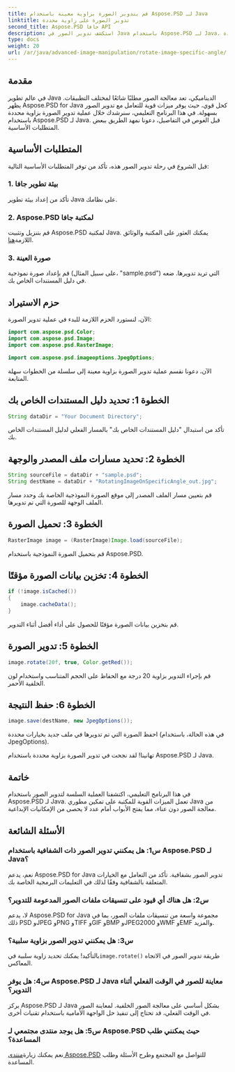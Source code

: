 ```yaml
---
title: قم بتدوير الصورة بزاوية معينة باستخدام Aspose.PSD لـ Java
linktitle: تدوير الصورة على زاوية محددة
second_title: Aspose.PSD جافا API
description: استكشف تدوير الصور في Java باستخدام Aspose.PSD لـ Java. قم بتدوير الصور بسهولة على زوايا محددة.
type: docs
weight: 20
url: /ar/java/advanced-image-manipulation/rotate-image-specific-angle/
---
```

## مقدمة

في عالم تطوير Java الديناميكي، تعد معالجة الصور مطلبًا شائعًا لمختلف التطبيقات. يظهر Aspose.PSD for Java كحل قوي، حيث يوفر ميزات قوية للتعامل مع تدوير الصور بسهولة. في هذا البرنامج التعليمي، سنرشدك خلال عملية تدوير الصورة بزاوية محددة باستخدام Aspose.PSD لـ Java. قبل الغوص في التفاصيل، دعونا نمهد الطريق ببعض المتطلبات الأساسية.

## المتطلبات الأساسية

قبل الشروع في رحلة تدوير الصور هذه، تأكد من توفر المتطلبات الأساسية التالية:

### 1. بيئة تطوير جافا
تأكد من إعداد بيئة تطوير Java على نظامك.

### 2. Aspose.PSD لمكتبة جافا
 قم بتنزيل وتثبيت Aspose.PSD لمكتبة Java. يمكنك العثور على المكتبة والوثائق اللازمة[هنا](https://reference.aspose.com/psd/java/).

### 3. صورة العينة
قم بإعداد صورة نموذجية (على سبيل المثال، "sample.psd") التي تريد تدويرها. ضعه في دليل المستندات الخاص بك.

## حزم الاستيراد

الآن، لنستورد الحزم اللازمة للبدء في عملية تدوير الصورة:

```java
import com.aspose.psd.Color;
import com.aspose.psd.Image;
import com.aspose.psd.RasterImage;

import com.aspose.psd.imageoptions.JpegOptions;
```

الآن، دعونا نقسم عملية تدوير الصورة بزاوية معينة إلى سلسلة من الخطوات سهلة المتابعة.

## الخطوة 1: تحديد دليل المستندات الخاص بك

```java
String dataDir = "Your Document Directory";
```

تأكد من استبدال "دليل المستندات الخاص بك" بالمسار الفعلي لدليل المستندات الخاص بك.

## الخطوة 2: تحديد مسارات ملف المصدر والوجهة

```java
String sourceFile = dataDir + "sample.psd";
String destName = dataDir + "RotatingImageOnSpecificAngle_out.jpg";
```

قم بتعيين مسار الملف المصدر إلى موقع الصورة النموذجية الخاصة بك وحدد مسار الملف الوجهة للصورة التي تم تدويرها.

## الخطوة 3: تحميل الصورة

```java
RasterImage image = (RasterImage)Image.load(sourceFile);
```

قم بتحميل الصورة النموذجية باستخدام Aspose.PSD.

## الخطوة 4: تخزين بيانات الصورة مؤقتًا

```java
if (!image.isCached())
{
    image.cacheData();
}
```

قم بتخزين بيانات الصورة مؤقتًا للحصول على أداء أفضل أثناء التدوير.

## الخطوة 5: تدوير الصورة

```java
image.rotate(20f, true, Color.getRed());
```

قم بإجراء التدوير بزاوية 20 درجة مع الحفاظ على الحجم المتناسب واستخدام لون الخلفية الأحمر.

## الخطوة 6: حفظ النتيجة

```java
image.save(destName, new JpegOptions());
```

احفظ الصورة التي تم تدويرها في ملف جديد بخيارات محددة (في هذه الحالة، باستخدام JpegOptions).

تهانينا! لقد نجحت في تدوير الصورة بزاوية محددة باستخدام Aspose.PSD لـ Java.

## خاتمة

في هذا البرنامج التعليمي، اكتشفنا العملية السلسة لتدوير الصور باستخدام Aspose.PSD لـ Java. تعمل الميزات القوية للمكتبة على تمكين مطوري Java من معالجة الصور دون عناء، مما يفتح الأبواب أمام عدد لا يحصى من الإمكانيات الإبداعية.

## الأسئلة الشائعة

### س1: هل يمكنني تدوير الصور ذات الشفافية باستخدام Aspose.PSD لـ Java؟

نعم، يدعم Aspose.PSD for Java تدوير الصور بشفافية. تأكد من التعامل مع الخيارات المتعلقة بالشفافية وفقًا لذلك في التعليمات البرمجية الخاصة بك.

### س2: هل هناك أي قيود على تنسيقات ملفات الصور المدعومة للتدوير؟

لا، يدعم Aspose.PSD for Java مجموعة واسعة من تنسيقات ملفات الصور، بما في ذلك PSD وJPEG وPNG وTIFF وGIF وBMP وJPEG2000 وWMF وEMF والمزيد.

### س3: هل يمكنني تدوير الصور بزاوية سلبية؟

 بالتأكيد! يمكنك تحديد زاوية سلبية في`image.rotate()` طريقة تدوير الصور في الاتجاه المعاكس.

### س4: هل يوفر Aspose.PSD لـ Java معاينة للصور في الوقت الفعلي أثناء التدوير؟

يركز Aspose.PSD لـ Java بشكل أساسي على معالجة الصور الخلفية. لمعاينة الصور في الوقت الفعلي، قد تحتاج إلى تنفيذ حل الواجهة الأمامية باستخدام تقنيات أخرى.

### س5: هل يوجد منتدى مجتمعي لـ Aspose.PSD حيث يمكنني طلب المساعدة؟

 نعم يمكنك زيارة[منتدى Aspose.PSD](https://forum.aspose.com/c/psd/34) للتواصل مع المجتمع وطرح الأسئلة وطلب المساعدة.